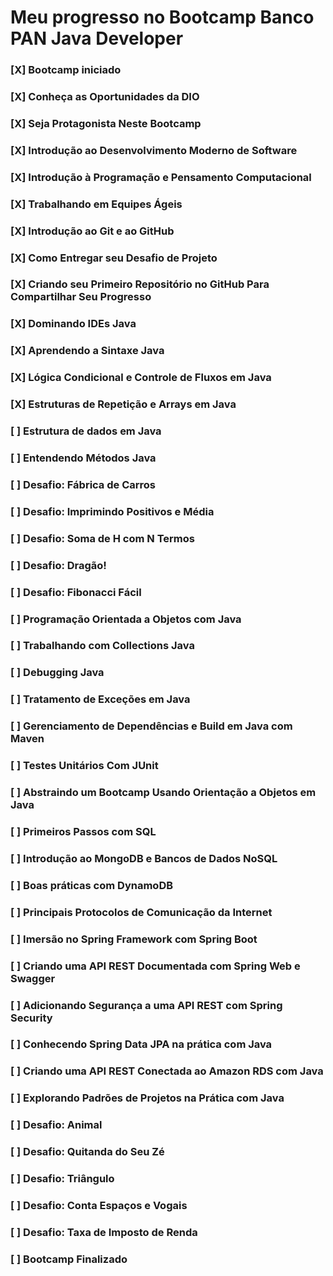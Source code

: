 # Meu progresso no Bootcamp Banco PAN Java Developer

### [X] Bootcamp iniciado
### [X] Conheça as Oportunidades da DIO
### [X] Seja Protagonista Neste Bootcamp
### [X] Introdução ao Desenvolvimento Moderno de Software
### [X] Introdução à Programação e Pensamento Computacional
### [X] Trabalhando em Equipes Ágeis
### [X] Introdução ao Git e ao GitHub
### [X] Como Entregar seu Desafio de Projeto
### [X] Criando seu Primeiro Repositório no GitHub Para Compartilhar Seu Progresso
### [X] Dominando IDEs Java
### [X] Aprendendo a Sintaxe Java
### [X] Lógica Condicional e Controle de Fluxos em Java
### [X] Estruturas de Repetição e Arrays em Java
### [ ] Estrutura de dados em Java
### [ ] Entendendo Métodos Java
### [ ] Desafio: Fábrica de Carros
### [ ] Desafio: Imprimindo Positivos e Média
### [ ] Desafio: Soma de H com N Termos
### [ ] Desafio: Dragão!
### [ ] Desafio: Fibonacci Fácil
### [ ] Programação Orientada a Objetos com Java
### [ ] Trabalhando com Collections Java
### [ ] Debugging Java
### [ ] Tratamento de Exceções em Java
### [ ] Gerenciamento de Dependências e Build em Java com Maven
### [ ] Testes Unitários Com JUnit
### [ ] Abstraindo um Bootcamp Usando Orientação a Objetos em Java
### [ ] Primeiros Passos com SQL
### [ ] Introdução ao MongoDB e Bancos de Dados NoSQL
### [ ] Boas práticas com DynamoDB
### [ ] Principais Protocolos de Comunicação da Internet
### [ ] Imersão no Spring Framework com Spring Boot
### [ ] Criando uma API REST Documentada com Spring Web e Swagger
### [ ] Adicionando Segurança a uma API REST com Spring Security
### [ ] Conhecendo Spring Data JPA na prática com Java
### [ ] Criando uma API REST Conectada ao Amazon RDS com Java
### [ ] Explorando Padrões de Projetos na Prática com Java
### [ ] Desafio: Animal
### [ ] Desafio: Quitanda do Seu Zé
### [ ] Desafio: Triângulo
### [ ] Desafio: Conta Espaços e Vogais
### [ ] Desafio: Taxa de Imposto de Renda
### [ ] Bootcamp Finalizado
